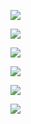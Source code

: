 <a href="https://portal.azure.com/#create/Microsoft.Template/uri/https%3A%2F%2Fraw.github.com%2Fgaurabe%2Farmtemplatesrepository%2Fmaster%2Fcomplete_iotsolution.json"
   target="_blank">
   <img src="http://azuredeploy.net/deploybutton.png"/>
</a>

<a href="https://portal.azure.com/#create/Microsoft.Template/uri/https%3A%2F%2Fraw.github.com%2Fgaurabe%2Farmtemplatesrepository%2Fmaster%2Fiothub.json"
   target="_blank">
   <img src="http://azuredeploy.net/deploybutton.png"/>
</a>
	
<a href="https://portal.azure.com/#create/Microsoft.Template/uri/https%3A%2F%2Fraw.github.com%2Fgaurabe%2Farmtemplatesrepository%2Fmaster%2Fdocumentdb.json"
target="_blank">
	   <img src="http://azuredeploy.net/deploybutton.png"/>
</a>

<a href="https://portal.azure.com/#create/Microsoft.Template/uri/https%3A%2F%2Fraw.github.com%2Fgaurabe%2Farmtemplatesrepository%2Fmaster%2Fsbus.json"
target="_blank">
	   <img src="http://azuredeploy.net/deploybutton.png"/>
</a>

<a href="https://portal.azure.com/#create/Microsoft.Template/uri/https%3A%2F%2Fraw.github.com%2Fgaurabe%2Farmtemplatesrepository%2Fmaster%2Fstream_analytics.json"
target="_blank">
	   <img src="http://azuredeploy.net/deploybutton.png"/>
</a>

<a href="https://portal.azure.com/#create/Microsoft.Template/uri/https%3A%2F%2Fraw.github.com%2Fgaurabe%2Farmtemplatesrepository%2Fmaster%2Fdpsdeploy.json"
target="_blank">
	   <img src="http://azuredeploy.net/deploybutton.png"/>
</a>
